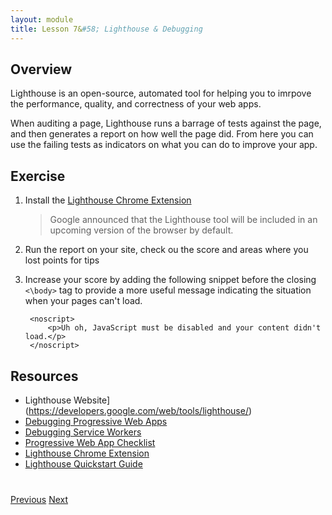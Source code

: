 ```yaml
---
layout: module
title: Lesson 7&#58; Lighthouse & Debugging
---
```


## Overview
Lighthouse is an open-source, automated tool for helping you to imrpove the performance, quality, and correctness of your web apps.

When auditing a page, Lighthouse runs a barrage of tests against the page, and then generates a report on how well the page did. From here you can use the failing tests as indicators on what you can do to improve your app.

## Exercise
1. Install the [Lighthouse Chrome Extension]((https://chrome.google.com/webstore/detail/lighthouse/blipmdconlkpinefehnmjammfjpmpbjk?hl=en))

   >Google announced that the Lighthouse tool will be included in an upcoming version of the browser by default. 

2. Run the report on your site, check ou the score and areas where you lost points for tips

3. Increase your score by adding the following snippet before the closing `<\body>` tag to provide a more useful message indicating the situation when your pages can't load.

        <noscript>
            <p>Uh oh, JavaScript must be disabled and your content didn't load.</p>
        </noscript>

## Resources
- Lighthouse Website](https://developers.google.com/web/tools/lighthouse/)
- [Debugging Progressive Web Apps](https://developers.google.com/web/tools/chrome-devtools/progressive-web-apps)
- [Debugging Service Workers](https://developers.google.com/web/fundamentals/getting-started/codelabs/debugging-service-workers/)
- [Progressive Web App Checklist](https://developers.google.com/web/progressive-web-apps/checklist)
- [Lighthouse Chrome Extension](https://chrome.google.com/webstore/detail/lighthouse/blipmdconlkpinefehnmjammfjpmpbjk?hl=en)
- [Lighthouse Quickstart Guide](http://bit.ly/lighthouse-quickstart)

<div class="row" style="margin-top:40px;">
<div class="col-sm-12">
<a href="lesson7.html" class="btn btn-default"><i class="glyphicon glyphicon-chevron-left"></i> Previous</a>
<a href="lesson8.html" class="btn btn-default pull-right">Next <i class="glyphicon
glyphicon-chevron-right"></i></a>
</div>
</div>
